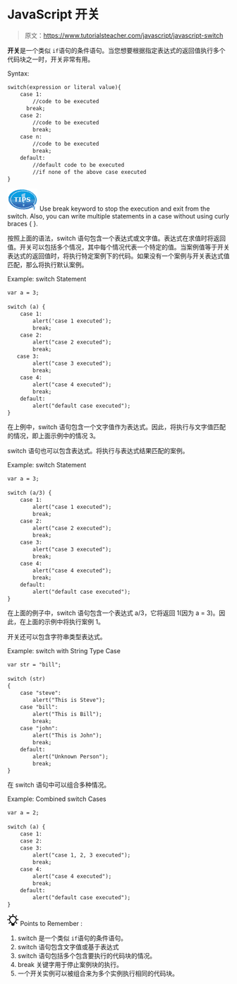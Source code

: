 # JavaScript 开关

> 原文：<https://www.tutorialsteacher.com/javascript/javascript-switch>

**开关**是一个类似 `if`语句的条件语句。当您想要根据指定表达式的返回值执行多个代码块之一时，开关非常有用。

Syntax:

```
switch(expression or literal value){
    case 1:
        //code to be executed
      break;
    case 2:
        //code to be executed
        break;
    case n:
        //code to be executed
        break;
    default:
        //default code to be executed 
        //if none of the above case executed
}

```

![](img/751bca76a769f8ad315ebee3fdf7d98e.png) Use break keyword to stop the execution and exit from the switch. Also, you can write multiple statements in a case without using curly braces { }.

按照上面的语法，switch 语句包含一个表达式或文字值。表达式在求值时将返回值。开关可以包括多个情况，其中每个情况代表一个特定的值。当案例值等于开关表达式的返回值时，将执行特定案例下的代码。如果没有一个案例与开关表达式值匹配，那么将执行默认案例。

Example: switch Statement

```
var a = 3;

switch (a) {
    case 1:
        alert('case 1 executed');
        break;
    case 2:
        alert("case 2 executed");
        break;
   case 3:
        alert("case 3 executed");
        break;
    case 4:
        alert("case 4 executed");
        break;
    default:
        alert("default case executed");
} 
```

在上例中，switch 语句包含一个文字值作为表达式。因此，将执行与文字值匹配的情况，即上面示例中的情况 3。

switch 语句也可以包含表达式。将执行与表达式结果匹配的案例。

Example: switch Statement

```
var a = 3;

switch (a/3) {
    case 1:
        alert("case 1 executed");
        break;
    case 2:
        alert("case 2 executed");
        break;
    case 3:
        alert("case 3 executed");
        break;
    case 4:
        alert("case 4 executed");
        break;
    default:
        alert("default case executed");
} 
```

在上面的例子中，switch 语句包含一个表达式 a/3，它将返回 1(因为 a = 3)。因此，在上面的示例中将执行案例 1。

开关还可以包含字符串类型表达式。

Example: switch with String Type Case

```
var str = "bill";

switch (str) 
{
    case "steve":
        alert("This is Steve");
    case "bill":
        alert("This is Bill");
        break;
    case "john":
        alert("This is John");
        break;
    default:
        alert("Unknown Person");
        break;
} 
```

在 switch 语句中可以组合多种情况。

Example: Combined switch Cases

```
var a = 2;

switch (a) {
    case 1:
    case 2:
    case 3:
        alert("case 1, 2, 3 executed");
        break;
    case 4:
        alert("case 4 executed");
        break;
    default:
        alert("default case executed");
} 
```

![](img/85db52f5404f0c468e1b194aa487d6a1.png)  Points to Remember :

1.  switch 是一个类似 `if`语句的条件语句。
2.  switch 语句包含文字值或基于表达式
3.  switch 语句包括多个包含要执行的代码块的情况。
4.  break 关键字用于停止案例块的执行。
5.  一个开关实例可以被组合来为多个实例执行相同的代码块。